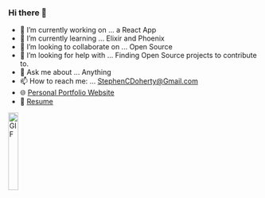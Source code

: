 ### Hi there 👋                                                                                                   

- 🔭  I’m currently working on ... a React App  
- 🌱  I’m currently learning ... Elixir and Phoenix
- 👯  I’m looking to collaborate on ... Open Source
- 🤔  I’m looking for help with ... Finding Open Source projects to contribute to.
- 💬  Ask me about ... Anything
- 📫  How to reach me: ... StephenCDoherty@Gmail.com
- 🌐  [Personal Portfolio Website](https://www.stephencdoherty.com/)
- 📑  [Resume](https://gist.github.com/SCD346/3ba1c95f6081bf4de464340bd360729b)


<img align="right-top" alt="GIF" height="20%" width="20%" src="https://miro.medium.com/max/700/0*C-cPP9D2MIyeexAT.gif" />

